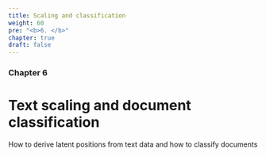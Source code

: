 ```yaml
---
title: Scaling and classification
weight: 60
pre: "<b>6. </b>"
chapter: true
draft: false
---
```


### Chapter 6

# Text scaling and document classification

How to derive latent positions from text data and how to classify documents
